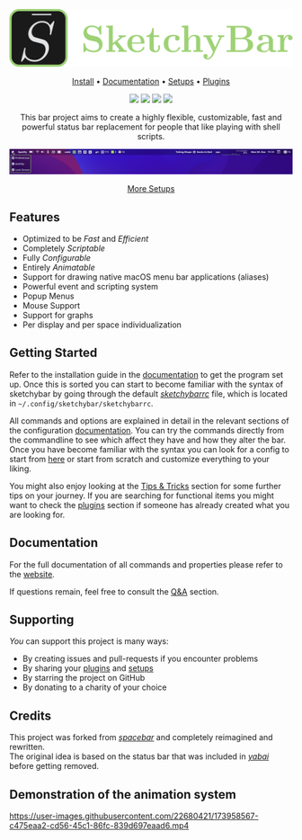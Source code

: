 <p align="center">
  <img src="images/Sbar.svg" />
</p>

<p align="center">
<a href="https://felixkratz.github.io/SketchyBar/setup">Install</a>
<span> • </span>
<a href="https://felixkratz.github.io/SketchyBar/config/bar">Documentation</a> 
<span> • </span> 
<a href="https://github.com/FelixKratz/SketchyBar/discussions/47">Setups</a>
<span> • </span> 
<a href="https://github.com/FelixKratz/SketchyBar/discussions/12">Plugins</a>
</p>

<p align="center">
<a href="https://opensource.org/licenses/"><img src="https://img.shields.io/badge/License-GPL%20v3-blue.svg"></a>
<a href="https://github.com/FelixKratz/SketchyBar/releases"><img src="https://img.shields.io/github/v/release/FelixKratz/SketchyBar.svg?style=flat&color=orange" /></a>
<a href="https://github.com/FelixKratz/SketchyBar/releases"><img src="https://img.shields.io/github/commits-since/FelixKratz/SketchyBar/latest.svg?color=orange"></a>
<a href="https://en.wikipedia.org/wiki/Free_and_open-source_software"><img src="https://img.shields.io/badge/FOSS-100%25-green.svg?style=flat"></a>
</p>

<p align="center">
This bar project aims to create a highly flexible, customizable, fast and powerful status bar replacement for people that like playing with
shell scripts.
</p>

![](images/example.png)
<p align="center">
<a href="https://github.com/FelixKratz/SketchyBar/discussions/47">More Setups</a>
</p>



## Features
* Optimized to be *Fast* and *Efficient*
* Completely *Scriptable*
* Fully *Configurable*
* Entirely *Animatable*
* Support for drawing native macOS menu bar applications (aliases)
* Powerful event and scripting system
* Popup Menus
* Mouse Support
* Support for graphs
* Per display and per space individualization

## Getting Started
Refer to the installation guide in the [documentation](https://felixkratz.github.io/SketchyBar/setup) to get the program set up.
Once this is sorted you can start to become familiar with the syntax of sketchybar by going through the default [*sketchybarrc*](https://github.com/FelixKratz/SketchyBar/blob/master/sketchybarrc) file,
which is located in `~/.config/sketchybar/sketchybarrc`.

All commands and options are explained in detail in the relevant sections
of the configuration [documentation](https://felixkratz.github.io/SketchyBar/config/bar). You can try the commands directly from
the commandline to see which affect they have and how they alter the bar. Once you have become familiar with the syntax you can
look for a config to start from [here](https://github.com/FelixKratz/SketchyBar/discussions/47) or start from scratch and customize
everything to your liking.

You might also enjoy looking at the [Tips & Tricks](https://felixkratz.github.io/SketchyBar/config/tricks) section
for some further tips on your journey. If you are searching for functional items you might want to check the
[plugins](https://github.com/FelixKratz/SketchyBar/discussions/12) section if someone has already created what you are looking for.

## Documentation
For the full documentation of all commands and properties please refer to the [website](https://felixkratz.github.io/SketchyBar/config/bar).

If questions remain, feel free to consult the [Q&A](https://github.com/FelixKratz/SketchyBar/discussions/categories/q-a) section.

## Supporting
*You* can support this project is many ways:
- By creating issues and pull-requests if you encounter problems
- By sharing your [plugins](https://github.com/FelixKratz/SketchyBar/discussions/12) and [setups](https://github.com/FelixKratz/SketchyBar/discussions/47)
- By starring the project on GitHub
- By donating to a charity of your choice

## Credits
This project was forked from *[spacebar](https://github.com/cmacrae/spacebar)* and completely reimagined and rewritten. <br>
The original idea is based on the status bar that was included in *[yabai](https://github.com/koekeishiya/yabai)* before getting removed.


## Demonstration of the animation system

https://user-images.githubusercontent.com/22680421/173958567-c475eaa2-cd56-45c1-86fc-839d697eaad6.mp4

